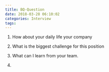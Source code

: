 ```yaml
---
title: BQ-Question
date: 2018-03-28 06:10:02
categories: Interview
tags:
---
```


1. How about your daily life your company

2. What is the biggest challenge for this position

3. What can I learn from your team.

4. 
